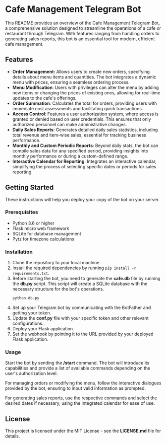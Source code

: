 # Cafe Management Telegram Bot
This README provides an overview of the Cafe Management Telegram Bot, a comprehensive solution designed to streamline the operations of a cafe or restaurant through Telegram. With features ranging from handling orders to generating sales reports, this bot is an essential tool for modern, efficient cafe management.

## Features
- __Order Management:__ Allows users to create new orders, specifying details about menu items and quantities. The bot integrates a dynamic menu with prices, ensuring a seamless ordering process.
- __Menu Modification__: Users with privileges can alter the menu by adding new items or changing the prices of existing ones, allowing for real-time updates to the cafe's offerings.
- __Order Summation__: Calculates the total for orders, providing users with immediate cost assessments and facilitating quick transactions.
- __Access Control__: Features a user authorization system, where access is granted or denied based on user credentials. This ensures that only authorized personnel can make administrative changes.
- __Daily Sales Reports__: Generates detailed daily sales statistics, including total revenue and item-wise sales, essential for tracking business performance.
- __Monthly and Custom Periodic Reports__: Beyond daily stats, the bot can compile sales data for any specified period, providing insights into monthly performance or during a custom-defined range.
- __Interactive Calendar for Reporting__: Integrates an interactive calendar, simplifying the process of selecting specific dates or periods for sales reporting.

## Getting Started
These instructions will help you deploy your copy of the bot on your server.

### Prerequisites
- Python 3.6 or higher
- Flask micro web framework
- SQLite for database management
- Pytz for timezone calculations

### Installation
1. Clone the repository to your local machine.
2. Install the required dependencies by running ```pip install -r requirements.txt```.
3. Before starting the bot, you need to generate the __cafe.db__ file by running the __db.py__ script. This script will create a SQLite database with the necessary structure for the bot's operations.
   ```bash
   python db.py
   ```
4. Set up your Telegram bot by communicating with the BotFather and getting your token.
5. Update the __conf.py__ file with your specific token and other relevant configurations.
6. Deploy your Flask application.
7. Set the webhook by pointing it to the URL provided by your deployed Flask application.

### Usage
Start the bot by sending the __/start__ command. The bot will introduce its capabilities and provide a list of available commands depending on the user's authorization level.  
  
For managing orders or modifying the menu, follow the interactive dialogues provided by the bot, ensuring to input valid information as prompted.  
  
For generating sales reports, use the respective commands and select the desired dates if necessary, using the integrated calendar for ease of use.

## License
This project is licensed under the MIT License - see the __LICENSE.md__ file for details.
